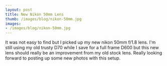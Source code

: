 ```yaml
---
layout: post
title: New Nikon 50mm Lens
thumb: /images/blog/nikon-50mm.jpg
images: 
- /images/blog/nikon-50mm.jpg
--- 
```


It was not easy to find but I picked up my new nikon 50mm f/1.8 lens. I'm still using my old trusty D70 while I save for a full frame D600 but this new lens should really be an improvement from my old stock lens. Really looking forward to posting up some new photos with this setup. 


